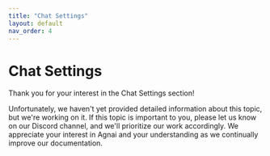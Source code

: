 ```yaml
---
title: "Chat Settings"
layout: default
nav_order: 4
---
```

# Chat Settings

Thank you for your interest in the Chat Settings section!

Unfortunately, we haven't yet provided detailed information about this topic, but we're working on it. If this topic is important to you, please let us know on our Discord channel, and we'll prioritize our work accordingly. We appreciate your interest in Agnai and your understanding as we continually improve our documentation.

